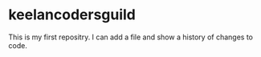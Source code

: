 # keelancodersguild



This is my first repositry. I can add a file and show a history of changes to code.
